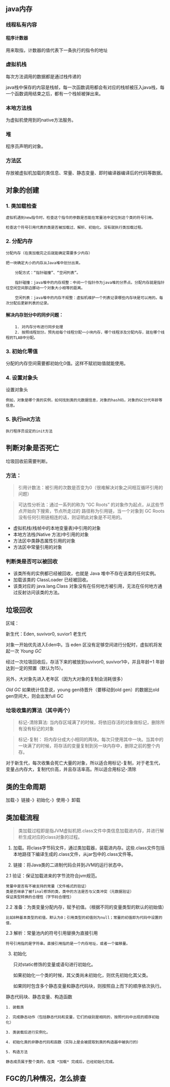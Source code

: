 

## java内存

### 线程私有内容

#### 程序计数器

用来取指，计数器的值代表下一条执行的指令的地址

### 虚拟机栈

每次方法调用的数据都是通过栈传递的

java栈中保存的内容是栈帧，每一次函数调用都会有对应的栈帧被压入java栈，每一个函数调用结束之后，都有一个栈帧被弹出来。

### 本地方法栈
为虚拟机使用到的native方法服务。

### 堆
程序员声明的对象。

### 方法区

存放被虚拟机加载的类信息、常量、静态变量、即时编译器编译后的代码等数据。

## 对象的创建

### 1. 类加载检查

    虚拟机遇到new指令时，检查这个指令的参数是否能在常量池中定位到这个类的符号引用。

    检查这个符号引用代表的类是否被加载过、解析、初始化。没有就执行类加载过程。

### 2. 分配内存

    分配内存（在类加载完之后就能确定需要多少内存）

    把一块确定大小的内存从Java堆中划分出来。
        
        分配方式：“指针碰撞”、“空闲列表”。

        指针碰撞：java堆中的内存规整：中间一个指针作为java堆的分界点。分配内存就是指针往空闲空间那边挪动一个对象大小相等的距离。

        空闲列表：java堆中的内存不规整：虚拟机维护一个列表记录哪些内存块是可以用的。每次分配后更新列表的记录。

#### 解决内存划分中的同步问题：

        1. 对内存分布进行同步处理
        2. 按照线程划分。预先给每个线程分配一小块内存，哪个线程涉及分配内存，就在哪个线程的TLAB中分配。


### 3. 初始化零值

分配的内存空间需要都初始化0值。这样不赋初始值就能使用。

### 4. 设置对象头
设置对象头

    例如，对象是哪个类的实例，如何找到类的元数据信息，对象的hash码，对象的GC分代年龄等信息。

### 5. 执行init方法

    执行程序员设定的init方法

## 判断对象是否死亡
垃圾回收前需要判断。

### 方法：

> 引用计数法：被引用的次数是否变为0（很难解决对象之间相互循环引用的问题）

> 可达性分析法：通过一系列的称为 “GC Roots” 的对象作为起点，从这些节点开始向下搜索，节点所走过的 路径称为引用链，当一个对象到 GC Roots 没有任何引用链相连的话，则证明此对象是不可用的。

- 虚拟机栈(栈帧中的本地变量表)中引用的对象
- 本地方法栈(Native 方法)中引用的对象
- 方法区中类静态属性引用的对象
- 方法区中常量引用的对象


### 判断类是否可以被回收

- 该类所有的实例都已经被回收，也就是 Java 堆中不存在该类的任何实例。
- 加载该类的 ClassLoader 已经被回收。
- 该类对应的 java.lang.Class 对象没有在任何地方被引用，无法在任何地方通过反射访问该类的方法。

## 垃圾回收

区域：

新生代：Eden, suvivor0, suvior1
老生代

对象一开始优先进入Eden中。当 eden 区没有足够空间进行分配时，虚拟机将发起一次 *Young GC*

经过一次垃圾回收后，存活下来的被放到suvivor0, suvivor1中，并且年龄+1
年龄达到一定的预置（默认为15）。

另外，大对象先进入老年区（因为大对象的复制会消耗很多）

*Old GC*
如果统计信息说，young gen待晋升（要移动到old gen）的数据比old gen空间大，则会出发full GC

### 垃圾收集的算法（其中两个）

> 标记-清除算法: 当内存区域满了的时候，将依旧存活的对象做标记，删除所有没有标记的对象

> 标记-复制： 将内存分成大小相同的两块。每次只使用其中一块。当其中的一块满了的时候，将存活的变量复制到另一块内存中，删除之前的整个内存。

对于新生代，每次收集会死亡大量的对象，所以适合用标记-复制，对于老生代，变量占内存大，复制代价高，并且存活率高。所以适合用标记-清除


## 类的生命周期

加载-》链接-》初始化-》使用-》卸载

## 类加载流程

> 类加载过程即是指JVM虚拟机把.class文件中类信息加载进内存，并进行解析生成对应的class对象的过程。

1. 加载。将class字节码文件，通过类加载器，装载进内存。这些.class文件包括本地路径下编译生成的.class文件，从jar包中的.class文件等。

2. 链接：将Java类的二进制代码合并到JVM的运行状态中。

2.1 验证：保证加载进来的字节流符合jvm规范。
    
    常量中是否有不被支持的常量（文件格式的验证）
    类是否继承了被final修饰的类，类中的方法是否与父类冲突（元数据验证）
    保证类型转换的合理性（字节码合理性）
    

2.2 准备：为类变量分配内存，赋予初值。（根据不同的变量类型的默认的初始值）

    比如8种基本类型的初值，默认为0；引用类型的初值则为null；常量的初值即为代码中设置的值，

2.3 解析：常量池内的符号引用替换为直接引用

    符号引用指的是字符串。直接引用指的是一个内存地址，或者一个偏移量。

3. 初始化

    只对static修饰的变量或语句进行初始化。

    如果初始化一个类的时候，其父类尚未初始化，则优先初始化其父类。

    如果同时包含多个静态变量和静态代码块，则按照自上而下的顺序依次执行。



静态代码块、静态变量、构造函数

    1. 装载类

    2. 完成静态动作（包括静态代码和变量，它们的级别是相同的，按照代码中出现的顺序初始化）

    3. 类装载后进行实例化。

    4. 初始化类的非静态代码和函数（实际上是会被提取到类的构造器中被执行的）

    5. 构造方法

    静态成员属于整个类的，在类 *加载* 完成后，已经初始化完成。

## FGC的几种情况，怎么排查